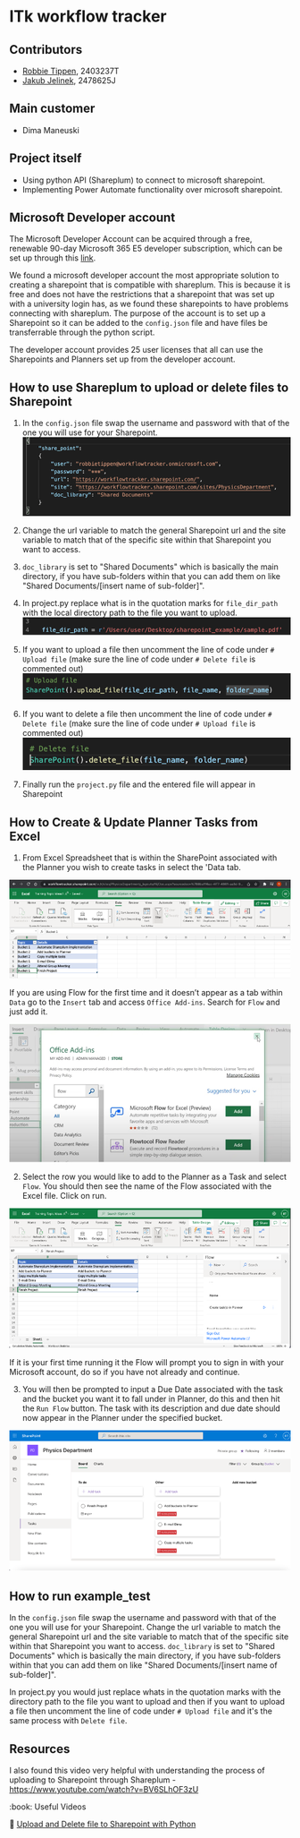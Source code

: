 # ITk workflow tracker

## Contributors
- [Robbie Tippen](https://stgit.dcs.gla.ac.uk/2403237t), 2403237T
- [Jakub Jelinek](https://stgit.dcs.gla.ac.uk/2478625j), 2478625J

## Main customer
- Dima Maneuski

## Project itself
- Using python API (Shareplum) to connect to microsoft sharepoint.
- Implementing Power Automate functionality over microsoft sharepoint.

## Microsoft Developer account
The Microsoft Developer Account can be acquired through a free, renewable 90-day Microsoft 365 E5 developer subscription, which can be set up through this [link](https://developer.microsoft.com/en-us/microsoft-365/profile).

We found a microsoft developer account the most appropriate solution to creating a sharepoint that is compatible with shareplum. This is because it is free and does not have the restrictions that a sharepoint that was set up with a university login has, as we found these sharepoints to have problems connecting with shareplum. The purpose of the account is to set up a Sharepoint so it can be added to the `config.json` file and have files be transferrable through the python script. 

The developer account provides 25 user licenses that all can use the Sharepoints and Planners set up from the developer account. 

## How to use Shareplum to upload or delete files to Sharepoint

1.	In the `config.json` file swap the username and password with that of the one you will use for your Sharepoint. 
![p1.png](documentation_photos/p1.png)

2.	Change the url variable to match the general Sharepoint url and the site variable to match that of the specific site within that Sharepoint you want to access. 

3.	`doc_library` is set to "Shared Documents" which is basically the main directory, if you have sub-folders within that you can add them on like "Shared Documents/[insert name of sub-folder]".

4.	In project.py replace what is in the quotation marks for `file_dir_path` with the local directory path to the file you want to upload.
![p4.png](documentation_photos/p4.png)

5.	If you want to upload a file then uncomment the line of code under `# Upload file` (make sure the line of code under `# Delete file` is commented out)
![p5.png](documentation_photos/p5.png)

6.	If you want to delete a file then uncomment the line of code under `# Delete file` (make sure the line of code under `# Upload file` is commented out)
![p6.png](documentation_photos/p6.png)

7.	Finally run the `project.py` file and the entered file will appear in Sharepoint


## How to Create & Update Planner Tasks from Excel

1.	From Excel Spreadsheet that is within the SharePoint  associated with the Planner you wish to create tasks in select the 'Data tab.

![s1a.png](documentation_photos/s1a.png)

If you are using Flow for the first time and it doesn’t appear as a tab within `Data` go to the `Insert` tab and access `Office Add-ins`. Search for `Flow` and just add it.

![s1b.png](documentation_photos/s1b.png)

2.	Select the row you would like to add to the Planner as a Task and select `Flow`. You should then see the name of the Flow associated with the Excel file. Click on run.

![s2.png](documentation_photos/s2.png)

If it is your first time running it the Flow will prompt you to sign in with your Microsoft account, do so if you have not already and continue.

3.	You will then be prompted to input a Due Date associated with the task and the bucket you want it to fall under in Planner, do this and then hit the `Run Flow` button. The task with its description and due date should now appear in the Planner under the specified bucket.

![s3.png](documentation_photos/s3.png)

## How to run example_test
In the `config.json` file swap the username and password with that of the one you will use for your Sharepoint. Change the url variable to match the general Sharepoint url and the site variable to match that of the specific site within that Sharepoint you want to access. `doc_library` is set to "Shared Documents" which is basically the main directory, if you have sub-folders within that you can add them on like "Shared Documents/[insert name of sub-folder]".

In project.py you would just replace whats in the quotation marks with the directory path to the file you want to upload and then if you want to upload a file then uncomment the line of code under `# Upload file` and it's the same process with `Delete file`.

## Resources
I also found this video very helpful with understanding the process of uploading to Sharepoint through Shareplum - https://www.youtube.com/watch?v=BV6SLhOF3zU

<summary> :book:  Useful Videos</summary>

:notebook: [Upload and Delete file to Sharepoint with Python](https://www.youtube.com/watch?v=BV6SLhOF3zU)   

